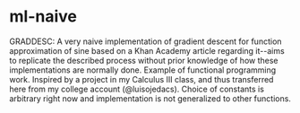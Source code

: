 # ml-naive

GRADDESC:
A very naive implementation of gradient descent for function approximation of sine based on a Khan Academy article regarding it--aims to replicate the described process without prior knowledge of how these implementations are normally done. Example of functional programming work. Inspired by a project in my Calculus III class, and thus transferred here from my college account (@luisojedacs). Choice of constants is arbitrary right now and implementation is not generalized to other functions.
